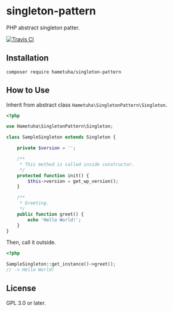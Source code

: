 # singleton-pattern

PHP abstract singleton patter.

[![Travis CI](https://travis-ci.org/hametuha/singleton-pattern.svg?branch=master)](https://travis-ci.org/hametuha/singleton-pattern)

## Installation

```
composer require hametuha/singleton-pattern
```

## How to Use

Inherit from abstract class `Hametuha\SingletonPattern\Singleton`.

```php
<?php

use Hametuha\SingletonPattern\Singleton;

class SampleSingleton extends Singleton {

    private $version = '';

    /**
     * This method is called inside constructor.
     */
    protected function init() {
        $this->version = get_wp_version();
    }

    /**
     * Greeting.
     */
    public function greet() {
        echo 'Hello World!';
    }
}

```

Then, call it outside.

```php
<?php

SampleSingleton::get_instance()->greet();
// -> Hello World!

```

## License

GPL 3.0 or later.